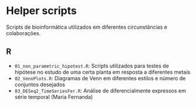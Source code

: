 # Helper scripts
Scripts de bioinformática utilizados em diferentes circunstâncias e colaborações.

## R

- `01_non_parametric_hipotest.R`: Scripts utilizados para testes de hipótese no estudo de uma certa planta em resposta a diferentes metais
- `02_VennPlots.R`: Diagramas de Venn em diferentes estilos e número de conjuntos desejados
- `03_DESeq2_TimeSeriesFer.R`: Análise de diferencialmente expressos em série temporal (Maria Fernanda)

